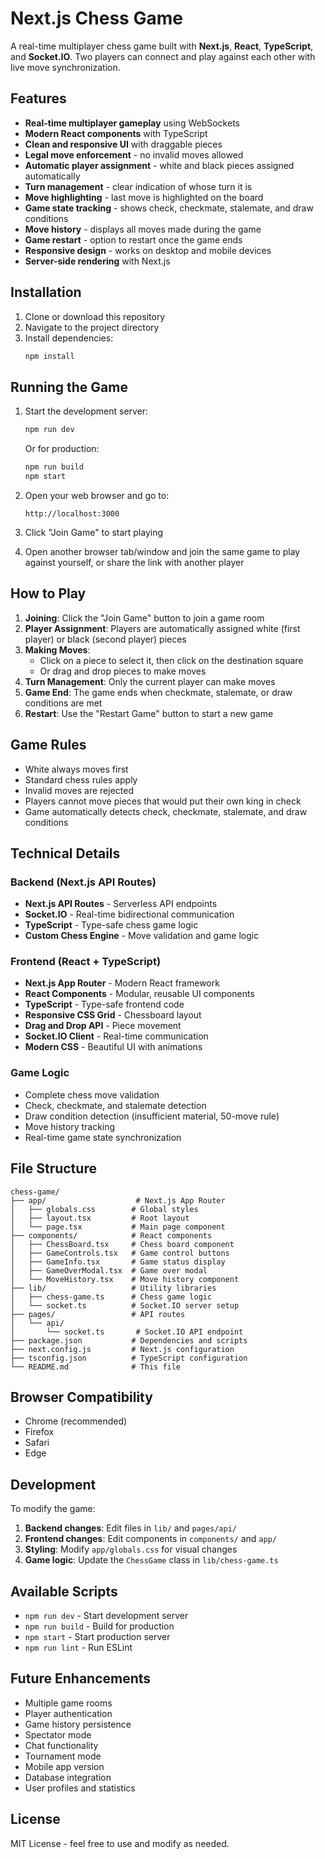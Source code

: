 # Next.js Chess Game

A real-time multiplayer chess game built with **Next.js**, **React**, **TypeScript**, and **Socket.IO**. Two players can connect and play against each other with live move synchronization.

## Features

- **Real-time multiplayer gameplay** using WebSockets
- **Modern React components** with TypeScript
- **Clean and responsive UI** with draggable pieces
- **Legal move enforcement** - no invalid moves allowed
- **Automatic player assignment** - white and black pieces assigned automatically
- **Turn management** - clear indication of whose turn it is
- **Move highlighting** - last move is highlighted on the board
- **Game state tracking** - shows check, checkmate, stalemate, and draw conditions
- **Move history** - displays all moves made during the game
- **Game restart** - option to restart once the game ends
- **Responsive design** - works on desktop and mobile devices
- **Server-side rendering** with Next.js

## Installation

1. Clone or download this repository
2. Navigate to the project directory
3. Install dependencies:
   ```bash
   npm install
   ```

## Running the Game

1. Start the development server:
   ```bash
   npm run dev
   ```
   
   Or for production:
   ```bash
   npm run build
   npm start
   ```

2. Open your web browser and go to:
   ```
   http://localhost:3000
   ```

3. Click "Join Game" to start playing
4. Open another browser tab/window and join the same game to play against yourself, or share the link with another player

## How to Play

1. **Joining**: Click the "Join Game" button to join a game room
2. **Player Assignment**: Players are automatically assigned white (first player) or black (second player) pieces
3. **Making Moves**: 
   - Click on a piece to select it, then click on the destination square
   - Or drag and drop pieces to make moves
4. **Turn Management**: Only the current player can make moves
5. **Game End**: The game ends when checkmate, stalemate, or draw conditions are met
6. **Restart**: Use the "Restart Game" button to start a new game

## Game Rules

- White always moves first
- Standard chess rules apply
- Invalid moves are rejected
- Players cannot move pieces that would put their own king in check
- Game automatically detects check, checkmate, stalemate, and draw conditions

## Technical Details

### Backend (Next.js API Routes)
- **Next.js API Routes** - Serverless API endpoints
- **Socket.IO** - Real-time bidirectional communication
- **TypeScript** - Type-safe chess game logic
- **Custom Chess Engine** - Move validation and game logic

### Frontend (React + TypeScript)
- **Next.js App Router** - Modern React framework
- **React Components** - Modular, reusable UI components
- **TypeScript** - Type-safe frontend code
- **Responsive CSS Grid** - Chessboard layout
- **Drag and Drop API** - Piece movement
- **Socket.IO Client** - Real-time communication
- **Modern CSS** - Beautiful UI with animations

### Game Logic
- Complete chess move validation
- Check, checkmate, and stalemate detection
- Draw condition detection (insufficient material, 50-move rule)
- Move history tracking
- Real-time game state synchronization

## File Structure

```
chess-game/
├── app/                    # Next.js App Router
│   ├── globals.css        # Global styles
│   ├── layout.tsx         # Root layout
│   └── page.tsx           # Main page component
├── components/            # React components
│   ├── ChessBoard.tsx     # Chess board component
│   ├── GameControls.tsx   # Game control buttons
│   ├── GameInfo.tsx       # Game status display
│   ├── GameOverModal.tsx  # Game over modal
│   └── MoveHistory.tsx    # Move history component
├── lib/                   # Utility libraries
│   ├── chess-game.ts      # Chess game logic
│   └── socket.ts          # Socket.IO server setup
├── pages/                 # API routes
│   └── api/
│       └── socket.ts       # Socket.IO API endpoint
├── package.json           # Dependencies and scripts
├── next.config.js         # Next.js configuration
├── tsconfig.json          # TypeScript configuration
└── README.md              # This file
```

## Browser Compatibility

- Chrome (recommended)
- Firefox
- Safari
- Edge

## Development

To modify the game:

1. **Backend changes**: Edit files in `lib/` and `pages/api/`
2. **Frontend changes**: Edit components in `components/` and `app/`
3. **Styling**: Modify `app/globals.css` for visual changes
4. **Game logic**: Update the `ChessGame` class in `lib/chess-game.ts`

## Available Scripts

- `npm run dev` - Start development server
- `npm run build` - Build for production
- `npm start` - Start production server
- `npm run lint` - Run ESLint

## Future Enhancements

- Multiple game rooms
- Player authentication
- Game history persistence
- Spectator mode
- Chat functionality
- Tournament mode
- Mobile app version
- Database integration
- User profiles and statistics

## License

MIT License - feel free to use and modify as needed.
